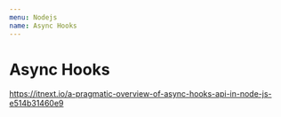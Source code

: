 ```yaml
---
menu: Nodejs
name: Async Hooks
---
```


# Async Hooks

https://itnext.io/a-pragmatic-overview-of-async-hooks-api-in-node-js-e514b31460e9